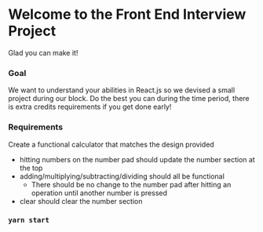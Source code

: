 # Welcome to the Front End Interview Project

Glad you can make it!

### Goal

We want to understand your abilities in React.js so we devised a small project during our block. Do the best you can during the time period, there is extra credits requirements if you get done early!

### Requirements

Create a functional calculator that matches the design provided

- hitting numbers on the number pad should update the number section at the top
- adding/multiplying/subtracting/dividing should all be functional
  - There should be no change to the number pad after hitting an operation until another number is pressed
- clear should clear the number section

### `yarn start`
